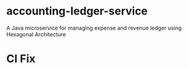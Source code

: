 # accounting-ledger-service
A Java microservice for managing expense and revenue ledger using Hexagonal Architecture
# CI Fix
